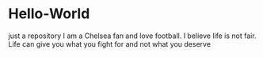 # Hello-World
just a repository
I am a Chelsea fan and love football. I believe life is not fair. Life can give you what you fight for and not what you deserve
